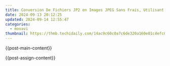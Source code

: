 ```yaml
---
title: Conversion De Fichiers JP2 en Images JPEG Sans Frais, Utilisant Le Service en Ligne Movavi
date: 2024-09-13 20:12:25
updated: 2024-09-14 12:55:47
categories:
  - movavi
thumbnail: https://thmb.techidaily.com/14ac9c60c0a7c6de320a160e01c4efc88f6a5375e7f1f2f22a50af90ed0a0cd5.jpg
---
```


{{post-main-content}}

<ins class="adsbygoogle"
     style="display:block"
     data-ad-format="autorelaxed"
     data-ad-client="ca-pub-7571918770474297"
     data-ad-slot="1223367746"></ins>

{{post-assign-content}}

<ins class="adsbygoogle"
     style="display:block"
     data-ad-client="ca-pub-7571918770474297"
     data-ad-slot="8358498916"
     data-ad-format="auto"
     data-full-width-responsive="true"></ins>

